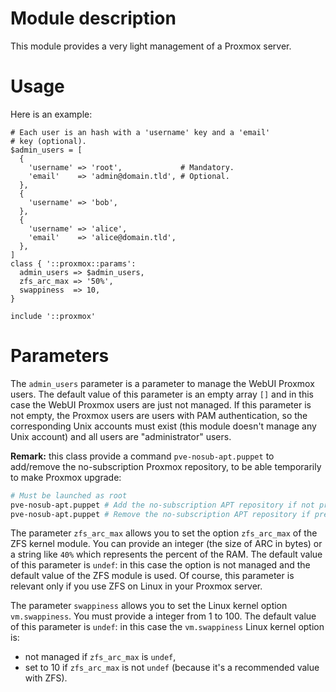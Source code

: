 # Module description

This module provides a very light management of a Proxmox server.


# Usage

Here is an example:

```puppet
# Each user is an hash with a 'username' key and a 'email'
# key (optional).
$admin_users = [
  {
    'username' => 'root',             # Mandatory.
    'email'    => 'admin@domain.tld', # Optional.
  },
  {
    'username' => 'bob',
  },
  {
    'username' => 'alice',
    'email'    => 'alice@domain.tld',
  },
]
class { '::proxmox::params':
  admin_users => $admin_users,
  zfs_arc_max => '50%',
  swappiness  => 10,
}

include '::proxmox'
```


# Parameters

The `admin_users` parameter is a parameter to manage the
WebUI Proxmox users. The default value of this parameter is
an empty array `[]` and in this case the WebUI Proxmox users
are just not managed. If this parameter is not empty, the
Proxmox users are users with PAM authentication, so the
corresponding Unix accounts must exist (this module doesn't
manage any Unix account) and all users are "administrator" users.

**Remark:** this class provide a command
`pve-nosub-apt.puppet` to add/remove the no-subscription
Proxmox repository, to be able temporarily to make Proxmox
upgrade:
```sh
# Must be launched as root
pve-nosub-apt.puppet # Add the no-subscription APT repository if not present.
pve-nosub-apt.puppet # Remove the no-subscription APT repository if present.
```

The parameter `zfs_arc_max` allows you to set the option
`zfs_arc_max` of the ZFS kernel module. You can provide an
integer (the size of ARC in bytes) or a string like `40%`
which represents the percent of the RAM. The default value
of this parameter is `undef`: in this case the option is not
managed and the default value of the ZFS module is used. Of
course, this parameter is relevant only if you use ZFS on
Linux in your Proxmox server.

The parameter `swappiness` allows you to set the Linux
kernel option `vm.swappiness`. You must provide a integer
from 1 to 100. The default value of this parameter is
`undef`: in this case the `vm.swappiness` Linux kernel
option is:

* not managed if `zfs_arc_max` is `undef`,
* set to 10 if `zfs_arc_max` is not `undef` (because it's
  a recommended value with ZFS).



